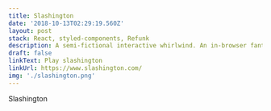 ```yaml
---
title: Slashington
date: '2018-10-13T02:29:19.560Z'
layout: post
stack: React, styled-components, Refunk
description: A semi-fictional interactive whirlwind. An in-browser fantasy game. +500 plays.
draft: false
linkText: Play slashington
linkUrl: https://www.slashington.com/
img: './slashington.png'
---
```


Slashington
